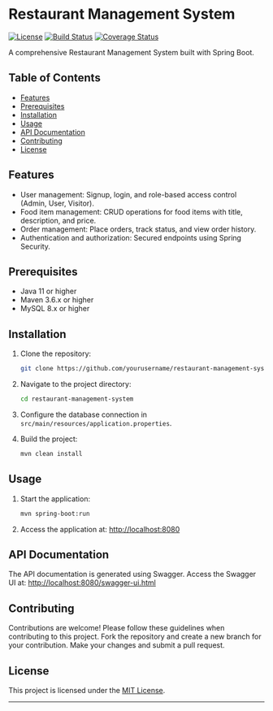 # Restaurant Management System

[![License](https://img.shields.io/badge/license-MIT-blue.svg)](https://opensource.org/licenses/MIT)
[![Build Status](https://travis-ci.org/yourusername/restaurant-management-system.svg?branch=main)](https://travis-ci.org/yourusername/restaurant-management-system)
[![Coverage Status](https://coveralls.io/repos/github/yourusername/restaurant-management-system/badge.svg?branch=main)](https://coveralls.io/github/yourusername/restaurant-management-system?branch=main)

A comprehensive Restaurant Management System built with Spring Boot.

## Table of Contents

- [Features](#features)
- [Prerequisites](#prerequisites)
- [Installation](#installation)
- [Usage](#usage)
- [API Documentation](#api-documentation)
- [Contributing](#contributing)
- [License](#license)

## Features

- User management: Signup, login, and role-based access control (Admin, User, Visitor).
- Food item management: CRUD operations for food items with title, description, and price.
- Order management: Place orders, track status, and view order history.
- Authentication and authorization: Secured endpoints using Spring Security.

## Prerequisites

- Java 11 or higher
- Maven 3.6.x or higher
- MySQL 8.x or higher

## Installation

1. Clone the repository:

   ```bash
   git clone https://github.com/yourusername/restaurant-management-system.git
   ```

2. Navigate to the project directory:

   ```bash
   cd restaurant-management-system
   ```

3. Configure the database connection in `src/main/resources/application.properties`.

4. Build the project:

   ```bash
   mvn clean install
   ```

## Usage

1. Start the application:

   ```bash
   mvn spring-boot:run
   ```

2. Access the application at: [http://localhost:8080](http://localhost:8080)

## API Documentation

The API documentation is generated using Swagger. Access the Swagger UI at: [http://localhost:8080/swagger-ui.html](http://localhost:8080/swagger-ui.html)

## Contributing

Contributions are welcome! Please follow these guidelines when contributing to this project. Fork the repository and create a new branch for your contribution. Make your changes and submit a pull request.

## License

This project is licensed under the [MIT License](https://opensource.org/licenses/MIT).

---
